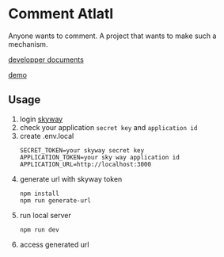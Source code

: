 # Comment Atlatl

Anyone wants to comment.
A project that wants to make such a mechanism.

[developper documents](https://hkj-hub.github.io/comment-atlatl/ja/introduction/)

[demo](https://comment-atlatl.vercel.app/)

## Usage

1. login [skyway](https://console.skyway.ntt.com/login)
1. check your application `secret key` and `application id`
1. create .env.local
   ```
   SECRET_TOKEN=your skyway secret key
   APPLICATION_TOKEN=your sky way application id
   APPLICATION_URL=http://localhost:3000
   ```
1. generate url with skyway token
   ```
   npm install
   npm run generate-url
   ```
1. run local server
   ```
   npm run dev
   ```
1. access generated url
